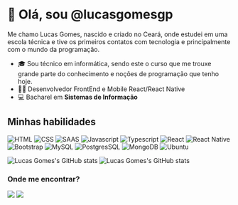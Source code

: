 # 👋 Olá, sou @lucasgomesgp
 
Me chamo Lucas Gomes, nascido e criado no Ceará, onde estudei em uma escola técnica e tive os primeiros contatos com tecnologia e principalmente com o mundo da programação.
- 🎓 Sou técnico em informática, sendo este o curso que me trouxe grande parte do conhecimento e noções de programação que tenho hoje.
- 👨‍💻 Desenvolvedor FrontEnd e Mobile React/React Native
- 💻 Bacharel em **Sistemas de Informação**

## Minhas habilidades
![HTML](https://img.shields.io/badge/HTML5-E34F26?style=for-the-badge&logo=html5&logoColor=white)
![CSS](https://img.shields.io/badge/CSS3-1572B6?style=for-the-badge&logo=css3&logoColor=white)
![SAAS](https://img.shields.io/badge/Sass-CC6699?style=for-the-badge&logo=sass&logoColor=white)
![Javascript](https://img.shields.io/badge/JavaScript-323330?style=for-the-badge&logo=javascript&logoColor=F7DF1E)
![Typescript](https://img.shields.io/badge/TypeScript-007ACC?style=for-the-badge&logo=typescript&logoColor=white)
![React](https://img.shields.io/badge/React-20232A?style=for-the-badge&logo=react&logoColor=61DAFB)
![React Native](https://img.shields.io/badge/React_Native-20232A?style=for-the-badge&logo=react&logoColor=61DAFB)
![Bootstrap](https://img.shields.io/badge/Bootstrap-563D7C?style=for-the-badge&logo=bootstrap&logoColor=white)
![MySQL](https://img.shields.io/badge/MySQL-00000F?style=for-the-badge&logo=mysql&logoColor=white)
![PostgresSQL](https://img.shields.io/badge/PostgreSQL-316192?style=for-the-badge&logo=postgresql&logoColor=white)
![MongoDB](https://img.shields.io/badge/MongoDB-4EA94B?style=for-the-badge&logo=mongodb&logoColor=white)
![Ubuntu](https://img.shields.io/badge/Ubuntu-E95420?style=for-the-badge&logo=ubuntu&logoColor=white)

![Lucas Gomes's GitHub stats](https://github-readme-stats.vercel.app/api?username=lucasgomesgp&show_icons=true&theme=dracula)
![Lucas Gomes's GitHub stats](https://github-readme-stats.vercel.app/api/top-langs/?username=lucasgomesgp&layout=compact&langs_count=7&theme=dracula)

### Onde me encontrar?
<a href="https://www.linkedin.com/in/lucas-gomes-aab356173/" target="_blank"><img src="https://img.shields.io/badge/LinkedIn-0077B5?style=for-the-badge&logo=linkedin&logoColor=white" target="_blank"></a> 
<a href="https://www.instagram.com/lucas_gomesgp/" target="_blank"><img src="https://img.shields.io/badge/Instagram-E4405F?style=for-the-badge&logo=instagram&logoColor=white" target="_blank"></a> 
